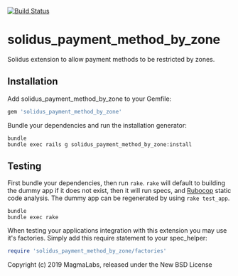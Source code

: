 [![Build Status](https://travis-ci.org/magma-labs/solidus_payment_method_by_zone.svg?branch=master)](https://travis-ci.org/magma-labs/solidus_payment_method_by_zone)

# solidus_payment_method_by_zone
Solidus extension to allow payment methods to be restricted by zones.

Installation
------------

Add solidus_payment_method_by_zone to your Gemfile:

```ruby
gem 'solidus_payment_method_by_zone'
```

Bundle your dependencies and run the installation generator:

```shell
bundle
bundle exec rails g solidus_payment_method_by_zone:install
```

Testing
-------

First bundle your dependencies, then run `rake`. `rake` will default to building the dummy app if it does not exist, then it will run specs, and [Rubocop](https://github.com/bbatsov/rubocop) static code analysis. The dummy app can be regenerated by using `rake test_app`.

```shell
bundle
bundle exec rake
```

When testing your applications integration with this extension you may use it's factories.
Simply add this require statement to your spec_helper:

```ruby
require 'solidus_payment_method_by_zone/factories'
```

Copyright (c) 2019 MagmaLabs, released under the New BSD License
